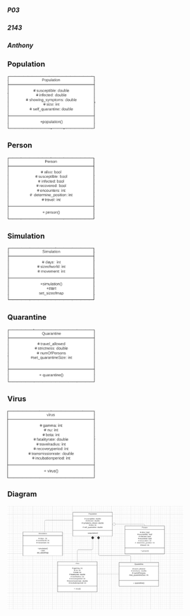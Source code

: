 ##### P03
##### 2143
##### Anthony

### Population

<img src="https://github.com/chrisganthony/2143-OOP-Anthony/blob/master/Assignments/P03/Population.PNG?raw=true" width="200">

### Person

<img src="https://github.com/chrisganthony/2143-OOP-Anthony/blob/master/Assignments/P03/person.PNG?raw=true" width="200">

### Simulation

<img src="https://github.com/chrisganthony/2143-OOP-Anthony/blob/master/Assignments/P03/simulation.PNG?raw=true" width="200">

### Quarantine

<img src="https://github.com/chrisganthony/2143-OOP-Anthony/blob/master/Assignments/P03/quarantine.PNG?raw=true" width="200">

### Virus

<img src="https://github.com/chrisganthony/2143-OOP-Anthony/blob/master/Assignments/P03/virus.PNG?raw=true" width="200">

### Diagram

<img src="https://github.com/chrisganthony/2143-OOP-Anthony/blob/master/Assignments/P03/Diagram.PNG?raw=true" width = "400">

